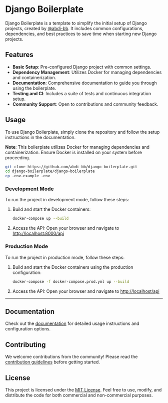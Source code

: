 
# Django Boilerplate

Django Boilerplate is a template to simplify the initial setup of Django projects, created by [@abdi-bb](https://github.com/abdi-bb). It includes common configurations, dependencies, and best practices to save time when starting new Django projects.

## Features

- **Basic Setup**: Pre-configured Django project with common settings.
- **Dependency Management**: Utilizes Docker for managing dependencies and containerization.
- **Documentation**: Comprehensive documentation to guide you through using the boilerplate.
- **Testing and CI**: Includes a suite of tests and continuous integration setup.
- **Community Support**: Open to contributions and community feedback.

## Usage

To use Django Boilerplate, simply clone the repository and follow the setup instructions in the documentation.

**Note**: This boilerplate utilizes Docker for managing dependencies and containerization. Ensure Docker is installed on your system before proceeding.

```bash
git clone https://github.com/abdi-bb/django-boilerplate.git
cd django-boilerplate/django-boilerplate
cp .env.example .env 
```

### Development Mode

To run the project in development mode, follow these steps:

1. Build and start the Docker containers:
   ```bash
   docker-compose up --build
   ```

2. Access the API:
   Open your browser and navigate to [http://localhost:8000/api](http://localhost:8000/api)

### Production Mode

To run the project in production mode, follow these steps:

1. Build and start the Docker containers using the production configuration:
   ```bash
   docker-compose -f docker-compose.prod.yml up --build
   ```

2. Access the API:
   Open your browser and navigate to [http://localhost/api](http://localhost/api)

---

## Documentation

Check out the [documentation](./docs/) for detailed usage instructions and configuration options.

## Contributing

We welcome contributions from the community! Please read the [contribution guidelines](./CONTRIBUTING.md) before getting started.

## License

This project is licensed under the [MIT License](./LICENSE). Feel free to use, modify, and distribute the code for both commercial and non-commercial purposes.
